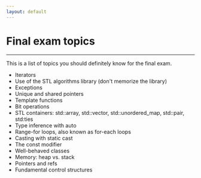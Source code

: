 ```yaml
---
layout: default
---
```

Final exam topics
=================
-----------------

This is a list of topics you should definitely know for the final exam.

- Iterators
- Use of the STL algorithms library (don't memorize the library)
- Exceptions
- Unique and shared pointers
- Template functions
- Bit operations
- STL containers: std::array, std::vector, std::unordered_map, std::pair, std:ties
- Type inference with auto
- Range-for loops, also known as for-each loops
- Casting with static cast
- The const modifier
- Well-behaved classes
- Memory: heap vs. stack
- Pointers and refs
- Fundamental control structures

